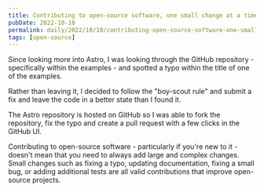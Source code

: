 ```yaml
---
title: Contributing to open-source software, one small change at a time
pubDate: 2022-10-10
permalink: daily/2022/10/10/contributing-open-source-software-one-small-change-time
tags: [open-source]
---
```


Since looking more into Astro, I was looking through the GitHub repository - specifically within the examples - and spotted a typo within the title of one of the examples.

Rather than leaving it, I decided to follow the "boy-scout rule" and submit a fix and leave the code in a better state than I found it.

The Astro repository is hosted on GitHub so I was able to fork the repository, fix the typo and create a pull request with a few clicks in the GitHub UI.

Contributing to open-source software - particularly if you're new to it - doesn't mean that you need to always add large and complex changes. Small changes such as fixing a typo, updating documentation, fixing a small bug, or adding additional tests are all valid contributions that improve open-source projects.
